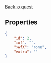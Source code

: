 # <no name available>

<no description available>

[Back to quest](../quests.md)

## Properties

```json
{
    "id": 2,
    "swf": "",
    "swfX": "none",
    "extra": ""
}
```

